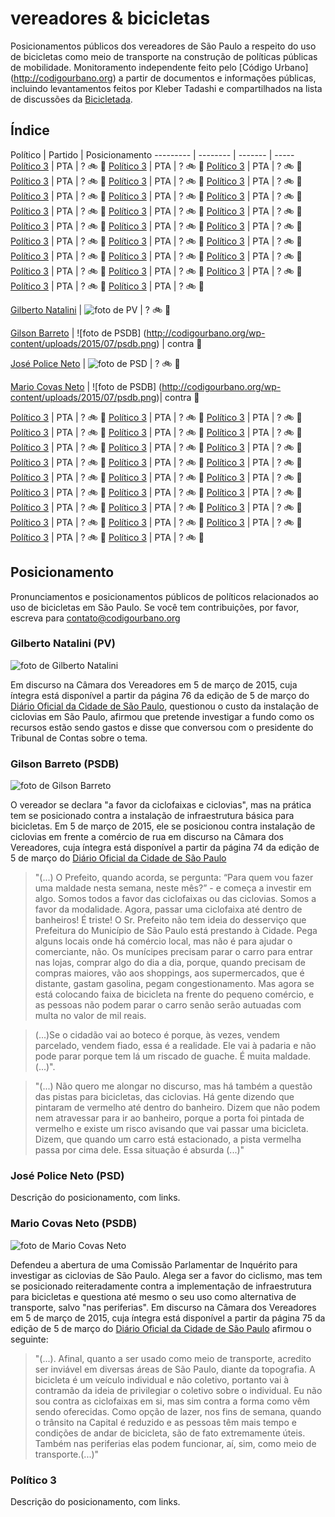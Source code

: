 # vereadores & bicicletas

Posicionamentos públicos dos vereadores de São Paulo a respeito do uso de bicicletas como meio de transporte na construção de políticas públicas de mobilidade. Monitoramento independente feito pelo [Código Urbano] (http://codigourbano.org) a partir de documentos e informações públicas, incluindo levantamentos feitos por Kleber Tadashi e compartilhados na lista de discussões da [Bicicletada](http://bicicletada.org). 


## Índice

Político  | Partido | Posicionamento 
--------- | -------- | ------- | -----
[Político 3](#político-3)  | PTA | ? :bike: :no_entry_sign:
[Político 3](#político-3)  | PTA | ? :bike: :no_entry_sign:
[Político 3](#político-3)  | PTA | ? :bike: :no_entry_sign:
[Político 3](#político-3)  | PTA | ? :bike: :no_entry_sign:
[Político 3](#político-3)  | PTA | ? :bike: :no_entry_sign:
[Político 3](#político-3)  | PTA | ? :bike: :no_entry_sign:
[Político 3](#político-3)  | PTA | ? :bike: :no_entry_sign:
[Político 3](#político-3)  | PTA | ? :bike: :no_entry_sign:
[Político 3](#político-3)  | PTA | ? :bike: :no_entry_sign:
[Político 3](#político-3)  | PTA | ? :bike: :no_entry_sign:
[Político 3](#político-3)  | PTA | ? :bike: :no_entry_sign:
[Político 3](#político-3)  | PTA | ? :bike: :no_entry_sign:
[Político 3](#político-3)  | PTA | ? :bike: :no_entry_sign:
[Político 3](#político-3)  | PTA | ? :bike: :no_entry_sign:
[Político 3](#político-3)  | PTA | ? :bike: :no_entry_sign:
[Político 3](#político-3)  | PTA | ? :bike: :no_entry_sign:
[Político 3](#político-3)  | PTA | ? :bike: :no_entry_sign:
[Político 3](#político-3)  | PTA | ? :bike: :no_entry_sign:
[Político 3](#político-3)  | PTA | ? :bike: :no_entry_sign:
[Político 3](#político-3)  | PTA | ? :bike: :no_entry_sign:
[Político 3](#político-3)  | PTA | ? :bike: :no_entry_sign:
[Político 3](#político-3)  | PTA | ? :bike: :no_entry_sign:
[Político 3](#político-3)  | PTA | ? :bike: :no_entry_sign:
[Político 3](#político-3)  | PTA | ? :bike: :no_entry_sign:
[Político 3](#político-3)  | PTA | ? :bike: :no_entry_sign:
[Político 3](#político-3)  | PTA | ? :bike: :no_entry_sign:

[Gilberto Natalini](#gilberto-natalini-pv)  | ![foto de PV](http://codigourbano.org/wp-content/uploads/2015/07/pv.png) | ? :bike: :no_entry_sign:

[Gilson Barreto](#gilson-barreto-psdb) | ![foto de PSDB]  (http://codigourbano.org/wp-content/uploads/2015/07/psdb.png) | contra :no_entry_sign:

[José Police Neto](#josé-police-neto-psd)  | ![foto de PSD](http://codigourbano.org/wp-content/uploads/2015/07/psd.png) | ? :bike: :no_entry_sign:

[Mario Covas Neto](#mario-covas-neto-psdb)  | ![foto de PSDB]  (http://codigourbano.org/wp-content/uploads/2015/07/psdb.png)| contra :no_entry_sign:

[Político 3](#político-3)  | PTA | ? :bike: :no_entry_sign:
[Político 3](#político-3)  | PTA | ? :bike: :no_entry_sign:
[Político 3](#político-3)  | PTA | ? :bike: :no_entry_sign:
[Político 3](#político-3)  | PTA | ? :bike: :no_entry_sign:
[Político 3](#político-3)  | PTA | ? :bike: :no_entry_sign:
[Político 3](#político-3)  | PTA | ? :bike: :no_entry_sign:
[Político 3](#político-3)  | PTA | ? :bike: :no_entry_sign:
[Político 3](#político-3)  | PTA | ? :bike: :no_entry_sign:
[Político 3](#político-3)  | PTA | ? :bike: :no_entry_sign:
[Político 3](#político-3)  | PTA | ? :bike: :no_entry_sign:
[Político 3](#político-3)  | PTA | ? :bike: :no_entry_sign:
[Político 3](#político-3)  | PTA | ? :bike: :no_entry_sign:
[Político 3](#político-3)  | PTA | ? :bike: :no_entry_sign:
[Político 3](#político-3)  | PTA | ? :bike: :no_entry_sign:
[Político 3](#político-3)  | PTA | ? :bike: :no_entry_sign:
[Político 3](#político-3)  | PTA | ? :bike: :no_entry_sign:
[Político 3](#político-3)  | PTA | ? :bike: :no_entry_sign:
[Político 3](#político-3)  | PTA | ? :bike: :no_entry_sign:
[Político 3](#político-3)  | PTA | ? :bike: :no_entry_sign:
[Político 3](#político-3)  | PTA | ? :bike: :no_entry_sign:
[Político 3](#político-3)  | PTA | ? :bike: :no_entry_sign:
[Político 3](#político-3)  | PTA | ? :bike: :no_entry_sign:
[Político 3](#político-3)  | PTA | ? :bike: :no_entry_sign:
[Político 3](#político-3)  | PTA | ? :bike: :no_entry_sign:
[Político 3](#político-3)  | PTA | ? :bike: :no_entry_sign:
[Político 3](#político-3)  | PTA | ? :bike: :no_entry_sign:

## Posicionamento
Pronunciamentos e posicionamentos públicos de políticos relacionados ao uso de bicicletas em São Paulo. Se você tem contribuições, por favor, escreva para contato@codigourbano.org

### Gilberto Natalini (PV)

![foto de Gilberto Natalini](http://codigourbano.org/wp-content/uploads/2015/07/natalini.jpg) 

Em discurso na Câmara dos Vereadores em 5 de março de 2015, cuja íntegra está disponível a partir da página 76 da edição de 5 de março do [Diário Oficial da Cidade de São Paulo](http://diariooficial.imprensaoficial.com.br/nav_cidade/index.asp?c=1&e=20150305&p=1&clipID=21PTLDI1ISVT9e8GITG6S9S7L8I), questionou o custo da instalação de ciclovias em São Paulo, afirmou que pretende investigar a fundo como os recursos estão sendo gastos e disse que conversou com o presidente do Tribunal de Contas sobre o tema.

### Gilson Barreto (PSDB)

![foto de Gilson Barreto](http://codigourbano.org/wp-content/uploads/2015/07/gilson-barreto1.jpg) 

O vereador se declara "a favor da ciclofaixas e ciclovias", mas na prática tem se posicionado contra a instalação de infraestrutura básica para bicicletas. Em 5 de março de 2015, ele se posicionou contra instalação de ciclovias em frente a comércio de rua em discurso na Câmara dos Vereadores, cuja íntegra está disponível a partir da página 74 da edição de 5 de março do [Diário Oficial da Cidade de São Paulo](http://diariooficial.imprensaoficial.com.br/nav_cidade/index.asp?c=1&e=20150305&p=1&clipID=21PTLDI1ISVT9e8GITG6S9S7L8I)

> "(...) O Prefeito, quando acorda, se pergunta: “Para quem vou fazer uma maldade nesta semana, neste mês?” - e começa a investir em algo. Somos todos a favor das ciclofaixas ou das ciclovias. Somos a favor da modalidade. Agora, passar uma ciclofaixa até dentro de banheiros! É triste! O Sr. Prefeito não tem ideia do desserviço que Prefeitura do Município de São Paulo está prestando à Cidade. Pega alguns locais onde há comércio local, mas não é para ajudar o comerciante, não. Os munícipes precisam parar o carro para entrar nas lojas, comprar algo do dia a dia, porque, quando precisam de compras maiores, vão aos shoppings, aos supermercados, que é distante, gastam gasolina, pegam congestionamento. Mas agora se está colocando faixa de bicicleta na frente do pequeno comércio, e as pessoas não podem parar o carro senão serão autuadas com multa no valor de mil reais. 

> (...)Se o cidadão vai ao boteco é porque, às vezes, vendem parcelado, vendem fiado, essa é a realidade. Ele vai à padaria e não pode parar porque tem lá um riscado de guache. É muita maldade. (...)".

>"(...) Não quero me alongar no discurso, mas há também a questão das pistas para bicicletas, das ciclovias. Há gente dizendo
que pintaram de vermelho até dentro do banheiro. Dizem que não podem nem atravessar para ir ao banheiro, porque a porta foi pintada de vermelho e existe um risco avisando que vai passar uma bicicleta. Dizem, que quando um carro está estacionado, a pista vermelha passa por cima dele. Essa situação é absurda (...)"

### José Police Neto (PSD)

Descrição do posicionamento, com links.


### Mario Covas Neto (PSDB)
![foto de Mario Covas Neto](http://codigourbano.org/wp-content/uploads/2015/07/Mario-Covas-Neto.jpg) 

Defendeu a abertura de uma Comissão Parlamentar de Inquérito para investigar as ciclovias de São Paulo. Alega ser a favor do ciclismo, mas tem se posicionado reiteradamente contra a implementação de infraestrutura para bicicletas e questiona até mesmo o seu uso como alternativa de transporte, salvo "nas periferias". Em discurso na Câmara dos Vereadores em 5 de março de 2015, cuja íntegra está disponível a partir da página 75 da edição de 5 de março do [Diário Oficial da Cidade de São Paulo](http://diariooficial.imprensaoficial.com.br/nav_cidade/index.asp?c=1&e=20150305&p=1&clipID=21PTLDI1ISVT9e8GITG6S9S7L8I) afirmou o seguinte:

>"(...). Afinal, quanto a ser usado como meio de transporte, acredito ser inviável em diversas áreas de São Paulo, diante da topografia. A bicicleta é um veículo individual e não coletivo, portanto vai à contramão da ideia de privilegiar o coletivo sobre o individual. Eu não sou contra as ciclofaixas em si, mas sim contra a forma como vêm sendo oferecidas. Como opção de lazer, nos fins de semana, quando o trânsito na Capital é reduzido e as pessoas têm mais tempo e condições de andar de bicicleta, são de fato extremamente úteis. Também nas periferias elas podem funcionar, aí, sim, como meio de transporte.(...)"

### Político 3

Descrição do posicionamento, com links.

